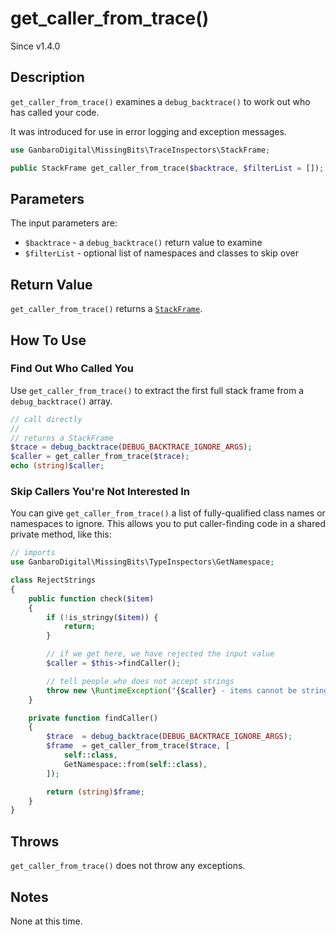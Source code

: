 # get_caller_from_trace()

<div class="callout info">
Since v1.4.0
</div>

## Description

`get_caller_from_trace()` examines a `debug_backtrace()` to work out who has called your code.

It was introduced for use in error logging and exception messages.

```php
use GanbaroDigital\MissingBits\TraceInspectors\StackFrame;

public StackFrame get_caller_from_trace($backtrace, $filterList = []);
```

## Parameters

The input parameters are:

* `$backtrace` - a `debug_backtrace()` return value to examine
* `$filterList` - optional list of namespaces and classes to skip over

## Return Value

`get_caller_from_trace()` returns a [`StackFrame`](StackFrame.class.html).

## How To Use

### Find Out Who Called You

Use `get_caller_from_trace()` to extract the first full stack frame from a `debug_backtrace()` array.

```php
// call directly
//
// returns a StackFrame
$trace = debug_backtrace(DEBUG_BACKTRACE_IGNORE_ARGS);
$caller = get_caller_from_trace($trace);
echo (string)$caller;
```

### Skip Callers You're Not Interested In

You can give `get_caller_from_trace()` a list of fully-qualified class names or namespaces to ignore. This allows you to put caller-finding code in a shared private method, like this:

```php
// imports
use GanbaroDigital\MissingBits\TypeInspectors\GetNamespace;

class RejectStrings
{
    public function check($item)
    {
        if (!is_stringy($item)) {
            return;
        }

        // if we get here, we have rejected the input value
        $caller = $this->findCaller();

        // tell people who does not accept strings
        throw new \RuntimeException("{$caller} - items cannot be strings");
    }

    private function findCaller()
    {
        $trace  = debug_backtrace(DEBUG_BACKTRACE_IGNORE_ARGS);
        $frame  = get_caller_from_trace($trace, [
            self::class,
            GetNamespace::from(self::class),
        ]);

        return (string)$frame;
    }
}
```

## Throws

`get_caller_from_trace()` does not throw any exceptions.

## Notes

None at this time.
